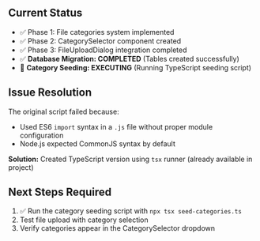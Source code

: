 ## Current Status
- ✅ Phase 1: File categories system implemented
- ✅ Phase 2: CategorySelector component created
- ✅ Phase 3: FileUploadDialog integration completed
- ✅ **Database Migration: COMPLETED** (Tables created successfully)
- 🔄 **Category Seeding: EXECUTING** (Running TypeScript seeding script)

## Issue Resolution
The original script failed because:
- Used ES6 `import` syntax in a `.js` file without proper module configuration
- Node.js expected CommonJS syntax by default

**Solution:** Created TypeScript version using `tsx` runner (already available in project)

## Next Steps Required
1. ✅ Run the category seeding script with `npx tsx seed-categories.ts`
2. Test file upload with category selection
3. Verify categories appear in the CategorySelector dropdown